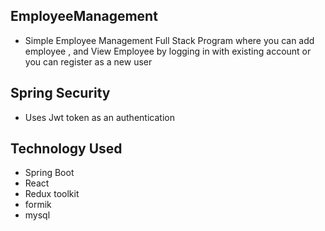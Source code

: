 ## EmployeeManagement
- Simple Employee Management Full Stack Program where you can add employee , and View Employee by logging in with existing account or you can register as a new user
## Spring Security
 - Uses Jwt token as an authentication 

## Technology Used

- Spring Boot
- React
- Redux toolkit
- formik
- mysql
